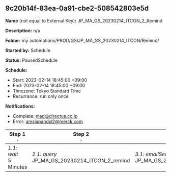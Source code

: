 ## 9c20b14f-83ea-0a91-cbe2-508542803e5d

**Name** (not equal to External Key)**:** JP_MA_GS_20230214_ITCON_2_Remind

**Description:** n/a

**Folder:** my automations/PROD/GS/JP_MA_GS_20230214_ITCON/Remind/

**Started by:** Schedule

**Status:** PausedSchedule

**Schedule:**

* Start: 2023-02-14 18:45:00 +09:00
* End: 2023-02-14 18:45:00 +09:00
* Timezone: Tokyo Standard Time
* Recurrance: run only once

**Notifications:**

* Complete: msd@directus.co.jp
* Error: amsjapandxl2@merck.com

| Step 1<br>_<small>-</small>_ | Step 2<br>_<small>-</small>_ | Step 3<br>_<small>-</small>_ |
| --- | --- | --- |
| _1.1: wait_<br>5 Minutes | _2.1: query_<br>JP_MA_GS_20230214_ITCON_2_remind | _3.1: emailSend_<br>JP_MA_GS_20230214_ITCON_2_remind |
